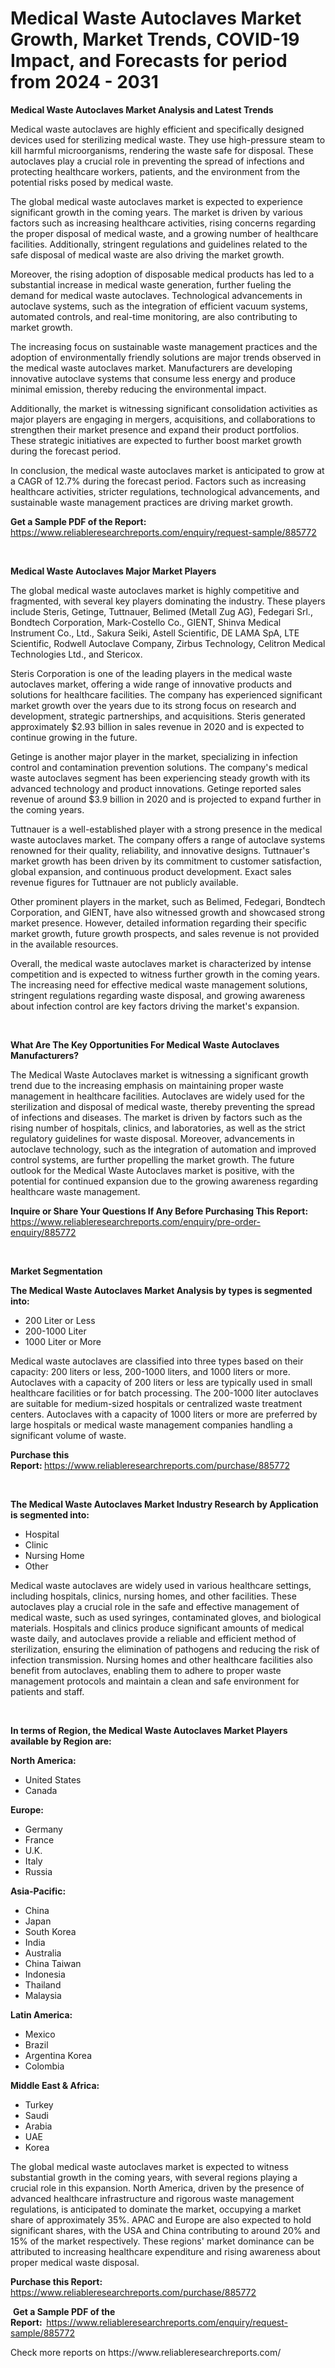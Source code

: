 <p><h1>Medical Waste Autoclaves Market Growth, Market Trends, COVID-19 Impact, and Forecasts for period from 2024 - 2031</h1></p><p><strong>Medical Waste Autoclaves Market Analysis and Latest Trends</strong></p>
<p><p>Medical waste autoclaves are highly efficient and specifically designed devices used for sterilizing medical waste. They use high-pressure steam to kill harmful microorganisms, rendering the waste safe for disposal. These autoclaves play a crucial role in preventing the spread of infections and protecting healthcare workers, patients, and the environment from the potential risks posed by medical waste.</p><p>The global medical waste autoclaves market is expected to experience significant growth in the coming years. The market is driven by various factors such as increasing healthcare activities, rising concerns regarding the proper disposal of medical waste, and a growing number of healthcare facilities. Additionally, stringent regulations and guidelines related to the safe disposal of medical waste are also driving the market growth.</p><p>Moreover, the rising adoption of disposable medical products has led to a substantial increase in medical waste generation, further fueling the demand for medical waste autoclaves. Technological advancements in autoclave systems, such as the integration of efficient vacuum systems, automated controls, and real-time monitoring, are also contributing to market growth.</p><p>The increasing focus on sustainable waste management practices and the adoption of environmentally friendly solutions are major trends observed in the medical waste autoclaves market. Manufacturers are developing innovative autoclave systems that consume less energy and produce minimal emission, thereby reducing the environmental impact.</p><p>Additionally, the market is witnessing significant consolidation activities as major players are engaging in mergers, acquisitions, and collaborations to strengthen their market presence and expand their product portfolios. These strategic initiatives are expected to further boost market growth during the forecast period.</p><p>In conclusion, the medical waste autoclaves market is anticipated to grow at a CAGR of 12.7% during the forecast period. Factors such as increasing healthcare activities, stricter regulations, technological advancements, and sustainable waste management practices are driving market growth.</p></p>
<p><strong>Get a Sample PDF of the Report:&nbsp;</strong> <a href="https://www.reliableresearchreports.com/enquiry/request-sample/885772">https://www.reliableresearchreports.com/enquiry/request-sample/885772</a></p>
<p>&nbsp;</p>
<p><strong>Medical Waste Autoclaves Major Market Players</strong></p>
<p><p>The global medical waste autoclaves market is highly competitive and fragmented, with several key players dominating the industry. These players include Steris, Getinge, Tuttnauer, Belimed (Metall Zug AG), Fedegari Srl., Bondtech Corporation, Mark-Costello Co., GIENT, Shinva Medical Instrument Co., Ltd., Sakura Seiki, Astell Scientific, DE LAMA SpA, LTE Scientific, Rodwell Autoclave Company, Zirbus Technology, Celitron Medical Technologies Ltd., and Stericox.</p><p>Steris Corporation is one of the leading players in the medical waste autoclaves market, offering a wide range of innovative products and solutions for healthcare facilities. The company has experienced significant market growth over the years due to its strong focus on research and development, strategic partnerships, and acquisitions. Steris generated approximately $2.93 billion in sales revenue in 2020 and is expected to continue growing in the future.</p><p>Getinge is another major player in the market, specializing in infection control and contamination prevention solutions. The company's medical waste autoclaves segment has been experiencing steady growth with its advanced technology and product innovations. Getinge reported sales revenue of around $3.9 billion in 2020 and is projected to expand further in the coming years.</p><p>Tuttnauer is a well-established player with a strong presence in the medical waste autoclaves market. The company offers a range of autoclave systems renowned for their quality, reliability, and innovative designs. Tuttnauer's market growth has been driven by its commitment to customer satisfaction, global expansion, and continuous product development. Exact sales revenue figures for Tuttnauer are not publicly available.</p><p>Other prominent players in the market, such as Belimed, Fedegari, Bondtech Corporation, and GIENT, have also witnessed growth and showcased strong market presence. However, detailed information regarding their specific market growth, future growth prospects, and sales revenue is not provided in the available resources.</p><p>Overall, the medical waste autoclaves market is characterized by intense competition and is expected to witness further growth in the coming years. The increasing need for effective medical waste management solutions, stringent regulations regarding waste disposal, and growing awareness about infection control are key factors driving the market's expansion.</p></p>
<p>&nbsp;</p>
<p><strong>What Are The Key Opportunities For Medical Waste Autoclaves Manufacturers?</strong></p>
<p><p>The Medical Waste Autoclaves market is witnessing a significant growth trend due to the increasing emphasis on maintaining proper waste management in healthcare facilities. Autoclaves are widely used for the sterilization and disposal of medical waste, thereby preventing the spread of infections and diseases. The market is driven by factors such as the rising number of hospitals, clinics, and laboratories, as well as the strict regulatory guidelines for waste disposal. Moreover, advancements in autoclave technology, such as the integration of automation and improved control systems, are further propelling the market growth. The future outlook for the Medical Waste Autoclaves market is positive, with the potential for continued expansion due to the growing awareness regarding healthcare waste management.</p></p>
<p><strong>Inquire or Share Your Questions If Any Before Purchasing This Report:</strong> <a href="https://www.reliableresearchreports.com/enquiry/pre-order-enquiry/885772">https://www.reliableresearchreports.com/enquiry/pre-order-enquiry/885772</a></p>
<p>&nbsp;</p>
<p><strong>Market Segmentation</strong></p>
<p><strong>The Medical Waste Autoclaves Market Analysis by types is segmented into:</strong></p>
<p><ul><li>200 Liter or Less</li><li>200-1000 Liter</li><li>1000 Liter or More</li></ul></p>
<p><p>Medical waste autoclaves are classified into three types based on their capacity: 200 liters or less, 200-1000 liters, and 1000 liters or more. Autoclaves with a capacity of 200 liters or less are typically used in small healthcare facilities or for batch processing. The 200-1000 liter autoclaves are suitable for medium-sized hospitals or centralized waste treatment centers. Autoclaves with a capacity of 1000 liters or more are preferred by large hospitals or medical waste management companies handling a significant volume of waste.</p></p>
<p><strong>Purchase this Report:&nbsp;</strong><a href="https://www.reliableresearchreports.com/purchase/885772">https://www.reliableresearchreports.com/purchase/885772</a></p>
<p>&nbsp;</p>
<p><strong>The Medical Waste Autoclaves Market Industry Research by Application is segmented into:</strong></p>
<p><ul><li>Hospital</li><li>Clinic</li><li>Nursing Home</li><li>Other</li></ul></p>
<p><p>Medical waste autoclaves are widely used in various healthcare settings, including hospitals, clinics, nursing homes, and other facilities. These autoclaves play a crucial role in the safe and effective management of medical waste, such as used syringes, contaminated gloves, and biological materials. Hospitals and clinics produce significant amounts of medical waste daily, and autoclaves provide a reliable and efficient method of sterilization, ensuring the elimination of pathogens and reducing the risk of infection transmission. Nursing homes and other healthcare facilities also benefit from autoclaves, enabling them to adhere to proper waste management protocols and maintain a clean and safe environment for patients and staff.</p></p>
<p>&nbsp;</p>
<p><strong>In terms of Region, the Medical Waste Autoclaves Market Players available by Region are:</strong></p>
<p>
    <p> <strong> North America: </strong>
        <ul>
            <li>United States</li>
            <li>Canada</li>
        </ul>
        </p> 
    <p> <strong> Europe: </strong>
        <ul>
            <li>Germany</li>
            <li>France</li>
            <li>U.K.</li>
            <li>Italy</li>
            <li>Russia</li>
        </ul>
        </p> 
    <p> <strong> Asia-Pacific: </strong>
        <ul>
            <li>China</li>
            <li>Japan</li>
            <li>South Korea</li>
            <li>India</li>
            <li>Australia</li>
            <li>China Taiwan</li>
            <li>Indonesia</li>
            <li>Thailand</li>
            <li>Malaysia</li>
        </ul>
        </p> 
    <p> <strong> Latin America: </strong>
        <ul>
            <li>Mexico</li>
            <li>Brazil</li>
            <li>Argentina Korea</li>
            <li>Colombia</li>
        </ul>
        </p> 
    <p> <strong> Middle East & Africa: </strong>
        <ul>
            <li>Turkey</li>
            <li>Saudi</li>
            <li>Arabia</li>
            <li>UAE</li>
            <li>Korea</li>
        </ul>
    </p>
    </p>
<p><p>The global medical waste autoclaves market is expected to witness substantial growth in the coming years, with several regions playing a crucial role in this expansion. North America, driven by the presence of advanced healthcare infrastructure and rigorous waste management regulations, is anticipated to dominate the market, occupying a market share of approximately 35%. APAC and Europe are also expected to hold significant shares, with the USA and China contributing to around 20% and 15% of the market respectively. These regions' market dominance can be attributed to increasing healthcare expenditure and rising awareness about proper medical waste disposal.</p></p>
<p><strong>Purchase this Report: </strong><a href="https://www.reliableresearchreports.com/purchase/885772">https://www.reliableresearchreports.com/purchase/885772</a></p>
<p>&nbsp;<strong>Get a Sample PDF of the Report:&nbsp;&nbsp;</strong><a href="https://www.reliableresearchreports.com/enquiry/request-sample/885772">https://www.reliableresearchreports.com/enquiry/request-sample/885772</a></p>
<p><strong></strong></p>
<p>Check more reports on https://www.reliableresearchreports.com/</p>